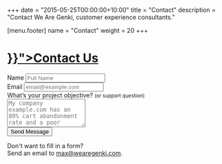 +++
date = "2015-05-25T00:00:00+10:00"
title = "Contact"
description = "Contact We Are Genki, customer experience consultants."

[menu.footer]
    name = "Contact"
    weight = 20
+++

<div class="text-center">
    <span class="i i-mail" aria-hidden="true"></span>
    <h1 class="title"><a href="{{< relref "contact.md" >}}">Contact Us</a></h1>
</div>

<form role="form" action="https://docs.google.com/a/wearegenki.com/forms/d/e/1FAIpQLSfLRNIskiX9_7VhufEfx2zyi-VY-zxjDQfvkvoLwq21qUws_A/formResponse" method="POST" id="contact-form" target="_self" onsubmit="ga('send','event','contact','click','form', {useBeacon: true});">
    <div class="form-group">
        <label for="name">Name</label>
        <input type="text" class="form-control" name="entry.720601099" id="name" placeholder="Full Name">
    </div>
    <div class="form-group">
        <label for="email">Email</label>
        <input type="email" class="form-control" name="entry.802729023" id="email" placeholder="email@example.com">
    </div>
    <div class="form-group">
        <label for="message">What&rsquo;s your project objective? <small>(or support question)</small></label>
        <textarea class="form-control" name="entry.538104162" id="message" rows="4" placeholder="My company example.com has an 80% cart abandonment rate and a poor customer experience. I feels there's a lot of missed opportunity so I want you to look over our CX strategy, increase conversion rates, and &hellip;"></textarea>
    </div>
    <input type="hidden" name="fbzx" value="-4540269962814907929">
    <button type="submit" class="btn btn-primary btn-lg btn-block">Send Message</button>
</form>

<p class="text-center">Don't want to fill in a form?<br/>
Send an email to <a href="mailto:max@wearegenki.com" onClick="ga('send','event','contact','click','email', {useBeacon: true});">max@wearegenki.com</a>.</p>
